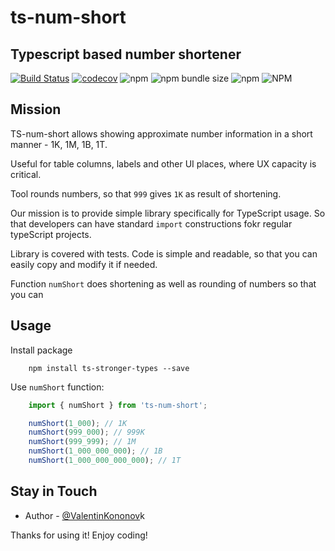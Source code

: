 # ts-num-short

## Typescript based number shortener

[![Build Status](https://travis-ci.org/valentinkononov/ts-num-short.svg?branch=master)](https://travis-ci.org/valentinkononov/ts-num-short)
[![codecov](https://codecov.io/gh/valentinkononov/ts-num-short/branch/master/graph/badge.svg)](https://codecov.io/gh/valentinkononov/ts-num-short)
![npm](https://img.shields.io/npm/v/ts-num-short)
![npm bundle size](https://img.shields.io/bundlephobia/min/ts-num-short?label=bundle-size)
![npm](https://img.shields.io/npm/dm/ts-num-short)
![NPM](https://img.shields.io/npm/l/ts-num-short)

## Mission

TS-num-short allows showing approximate number information in a short manner - 1K, 1M, 1B, 1T.

Useful for table columns, labels and other UI places, where UX capacity is critical.

Tool rounds numbers, so that `999` gives `1K` as result of shortening.

Our mission is to provide simple library specifically for TypeScript usage. So that developers can have standard `import` constructions fokr regular typeScript projects.

Library is covered with tests. Code is simple and readable, so that you can easily copy and modify it if needed.

Function `numShort` does shortening as well as rounding of numbers so that you can

## Usage

Install package

```shell script
    npm install ts-stronger-types --save
```

Use `numShort` function:

```typescript
    import { numShort } from 'ts-num-short';

    numShort(1_000); // 1K
    numShort(999_000); // 999K
    numShort(999_999); // 1M
    numShort(1_000_000_000); // 1B
    numShort(1_000_000_000_000); // 1T
```

## Stay in Touch

* Author - [@ValentinKononov](https://twitter.com/ValentinKononov)k

Thanks for using it! Enjoy coding!
